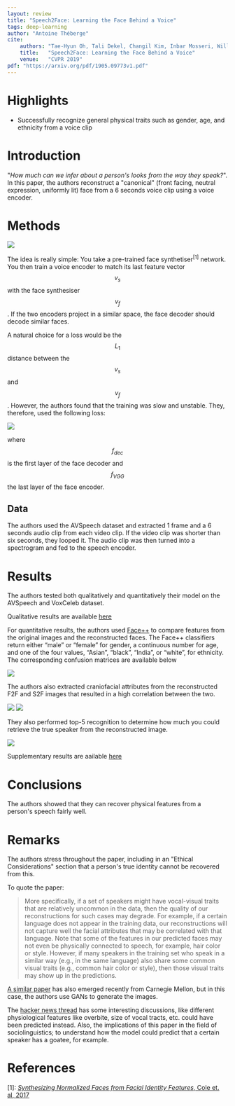 ```yaml
---
layout: review
title: "Speech2Face: Learning the Face Behind a Voice"
tags: deep-learning
author: "Antoine Théberge"
cite:
    authors: "Tae-Hyun Oh, Tali Dekel, Changil Kim, Inbar Mosseri, William T. Freeman, Michael Rubinstein, Wojciech Matusik"
    title:   "Speech2Face: Learning the Face Behind a Voice"
    venue:   "CVPR 2019"
pdf: "https://arxiv.org/pdf/1905.09773v1.pdf"
---
```



# Highlights

- Successfully recognize general physical traits such as gender, age, and ethnicity from a voice clip

# Introduction

"_How much can we infer about a person's looks from the way they speak?_". In this paper, the authors reconstruct a "canonical" (front facing, neutral expression, uniformly lit) face from a 6 seconds voice clip using a voice encoder.

# Methods

![](/article/images/Speech2Face/method.jpeg)

The idea is really simple: You take a pre-trained face synthetiser<sup>[1]</sup> network. You then train a voice encoder to match its last feature vector $$v_s$$ with the face synthesiser $$v_f$$. If the two encoders project in a similar space, the face decoder should decode similar faces.

A natural choice for a loss would be the $$L_1$$ distance between the $$v_s$$ and $$v_f$$. However, the authors found that the training was slow and unstable. They, therefore, used the following loss:

![](/article/images/Speech2Face/loss.jpeg)

where $$f_{dec}$$ is the first layer of the face decoder and $$f_{VGG}$$ the last layer of the face encoder.

## Data

The authors used the AVSpeech dataset and extracted 1 frame and a 6 seconds audio clip from each video clip. If the video clip was shorter than six seconds, they looped it. The audio clip was then turned into a spectrogram and fed to the speech encoder.

# Results

The authors tested both qualitatively and quantitatively their model on the AVSpeech and VoxCeleb dataset.

Qualitative results are available [here](https://speech2face.github.io/supplemental/index.html#fig3)

For quantitative results, the authors used [Face++](https://www.faceplusplus.com/attributes/) to compare features from the original images and the reconstructed faces. The Face++ classifiers return either “male” or “female” for gender, a continuous number for age, and one of the four values, “Asian”, “black”, “India”, or “white”, for ethnicity. The corresponding confusion matrices are available below

![](/article/images/Speech2Face/fig4.jpg)

The authors also extracted craniofacial attributes from the reconstructed F2F and S2F images that resulted in a high correlation between the two.

![](/article/images/Speech2Face/craniofacial.jpg)
![](/article/images/Speech2Face/table.jpg)

They also performed top-5 recognition to determine how much you could retrieve the true speaker from the reconstructed image.

![](/article/images/Speech2Face/top5.jpeg)

Supplementary results are aailable [here](https://speech2face.github.io/supplemental/index.html)

# Conclusions

The authors showed that they can recover physical features from a person's speech fairly well. 

# Remarks

The authors stress throughout the paper, including in an "Ethical Considerations" section that a person's true identity cannot be recovered from this. 

To quote the paper:
> More specifically, if a set of speakers might have vocal-visual traits that are relatively uncommon in the data, then the quality of our reconstructions for such cases may degrade. For example, if a certain language does not appear in the training data, our reconstructions will not capture well the facial attributes that may be correlated with that language. Note that some of the features in our predicted faces may not even be physically connected to speech, for example, hair color or style. However, if many speakers in the training set who speak in a similar way (e.g., in the same language) also share some common visual traits (e.g., common hair color or style), then those visual traits may show up in the predictions.

[A similar paper](https://arxiv.org/pdf/1905.10604.pdf) has also emerged recently from Carnegie Mellon, but in this case, the authors use GANs to generate the images.

The [hacker news thread](https://news.ycombinator.com/item?id=20016177) has some interesting discussions, like different physiological features like overbite, size of vocal tracts, etc. could have been predicted instead. Also, the implications of this paper in the field of sociolinguistics; to understand how the model could predict that a certain speaker has a goatee, for example.

# References
\[1\]: [_Synthesizing Normalized Faces from Facial Identity Features_, Cole et. al, 2017](https://arxiv.org/abs/1701.04851)
